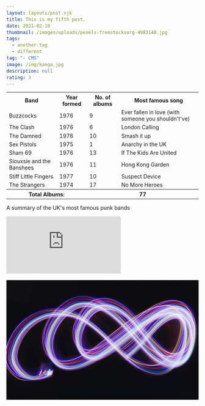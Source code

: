 ```yaml
---
layout: layouts/post.njk
title: This is my fifth post.
date: 2021-02-10
thumbnail: /images/uploads/pexels-freestocksorg-4983148.jpg
tags:
  - another-tag
  - different
tag: "- CMS"
image: /img/kanga.jpg
description: null
rating: 3
---
```

<div id="table">            
    <table class="tftable">
    <tbody><tr><th>Band</th><th>Year formed</th><th>No. of albums</th><th>Most famous song</th></tr>
    <tr id="r1"><td>Buzzcocks</td><td>1976</td><td>9</td><td>Ever fallen in love (with someone you shouldn't've)</td></tr>
    <tr id="r2"><td>The Clash</td><td>1976</td><td>6</td><td>London Calling</td></tr>
    <tr id="r3"><td>The Damned</td><td>1976</td><td>10</td><td>Smash it up</td></tr>
    <tr id="r4"><td>Sex Pistols</td><td>1975</td><td>1</td><td>Anarchy in the UK</td></tr>
    <tr id="r5"><td>Sham 69</td><td>1976</td><td>13</td><td>If The Kids Are United</td></tr>
    <tr id="r6"><td>Siouxsie and the Banshees</td><td>1976</td><td>11</td><td>Hong Kong Garden</td></tr>
    <tr id="r7"><td>Stiff Little Fingers</td><td>1977</td><td>10</td><td>Suspect Device</td></tr>
    <tr id="r8"><td>The Strangers</td><td>1974</td><td>17</td><td>No More Heroes</td></tr>
    <tr><th id="total" colspan="2"> Total Albums:</th><th id="totalnum" colspan="2">77</th></tr>
    </tbody></table>  
    <p id="tbtitle">A summary of the UK's most famous punk bands </p>
</div>

<div class="col-md-8  iframe-container">
    <iframe class="d-block w-100" src="https://www.youtube.com/embed/nVrdXUHvsF0?start=14" frameborder="0" allow="accelerometer; autoplay; clipboard-write; encrypted-media; gyroscope; picture-in-picture" allowfullscreen=""></iframe>
</div>

![new img    Photo by Raphael Brasileiro from Pexels](/images/uploads/pexels-raphael-brasileiro-6047129.jpg "Photo by Raphael Brasileiro from Pexels")